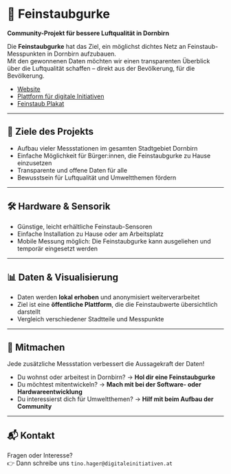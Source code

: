 # 🌱 Feinstaubgurke

**Community-Projekt für bessere Luftqualität in Dornbirn**  

Die **Feinstaubgurke** hat das Ziel, ein möglichst dichtes Netz an Feinstaub-Messpunkten in Dornbirn aufzubauen.  
Mit den gewonnenen Daten möchten wir einen transparenten Überblick über die Luftqualität schaffen – direkt aus der Bevölkerung, für die Bevölkerung.  

- [Website](https://feinstaubgurke.at)
- [Plattform für digitale Initiativen](https://digitaleinitiativen.at/initiativen/die-feinstaubgurke/)
- [Feinstaub Plakat](/docs/FeinstaubgurkePM25.pdf)

---

## 🚀 Ziele des Projekts

- Aufbau vieler Messstationen im gesamten Stadtgebiet Dornbirn  
- Einfache Möglichkeit für Bürger:innen, die Feinstaubgurke zu Hause einzusetzen  
- Transparente und offene Daten für alle  
- Bewusstsein für Luftqualität und Umweltthemen fördern  

---

## 🛠️ Hardware & Sensorik

- Günstige, leicht erhältliche Feinstaub-Sensoren  
- Einfache Installation zu Hause oder am Arbeitsplatz  
- Mobile Messung möglich: Die Feinstaubgurke kann ausgeliehen und temporär eingesetzt werden  

---

## 📊 Daten & Visualisierung

- Daten werden **lokal erhoben** und anonymisiert weiterverarbeitet  
- Ziel ist eine **öffentliche Plattform**, die die Feinstaubwerte übersichtlich darstellt  
- Vergleich verschiedener Stadtteile und Messpunkte  

---

## 🤝 Mitmachen

Jede zusätzliche Messstation verbessert die Aussagekraft der Daten!  

- Du wohnst oder arbeitest in Dornbirn? → **Hol dir eine Feinstaubgurke**  
- Du möchtest mitentwickeln? → **Mach mit bei der Software- oder Hardwareentwicklung**  
- Du interessierst dich für Umweltthemen? → **Hilf mit beim Aufbau der Community**  

---

## 📬 Kontakt

Fragen oder Interesse?  
👉 Dann schreibe uns `tino.hager@digitaleinitiativen.at`

